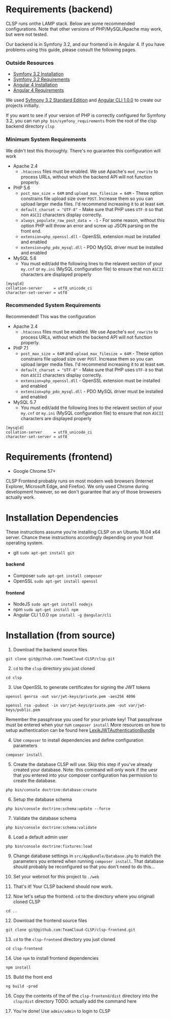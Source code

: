 # Requirements (backend)
CLSP runs onthe LAMP stack. Below are some recommended configurations. Note that other versions of PHP/MySQL/Apache may work, but were not tested.

Our backend is in Symfony 3.2, and our frontend is in Angular 4. If you have problems using this guide, please consult the following pages.

### Outside Resources

- [Symfony 3.2 Installation](http://symfony.com/doc/3.2/setup.html)
- [Symfony 3.2 Requirements](http://symfony.com/doc/3.2/reference/requirements.html)
- [Angular 4 Installation](https://github.com/angular/angular-cli#installation)
- [Angular 4 Requirements](https://github.com/angular/angular)

We used [Syfmony 3.2 Standard Edition](https://github.com/symfony/symfony-standard) and [Angular CLI 1.0.0](https://github.com/angular/angular-cli) to create our projects initially. 

If you want to see if your version of PHP is correctly configured for Symfony 3.2, you can run ```php bin/symfony_requirements``` from the root of the clsp backend directory ```clsp```

### Minimum System Requirements

We didn't test this thoroughly. There's no guarantee this configuration will work

- Apache 2.4 
    - ```.htaccess``` files must be enabled. We use Apache's ```mod_rewrite``` to process URLs, without which the backend API will not function properly. 
- PHP 5.6
    - ```post_max_size = 64M``` and ```upload_max_filesize = 64M``` - These option constrains file upload size over ```POST```. Increase them so you can upload larger media files. I'd recommend increasing it to at least ```64M```.
    - ```default_charset = "UTF-8"``` - Make sure that PHP uses ```UTF-8``` so that non ```ASCII``` characters display correctly.
    - ```always_populate_raw_post_data = -1``` - For some reason, without this option PHP will throw an error and screw up JSON parsing on the front end.
    - ```extension=php_openssl.dll``` - OpenSSL extension must be installed and enabled
    - ```extension=php_pdo_mysql.dll``` - PDO MySQL driver must be installed and enabled
- MySQL 5.6
    - You must edit/add the following lines to the relavent section of your ```my.cnf``` or ```my.ini``` (MySQL configuration file) to ensure that non ```ASCII``` characters are displayed properly
```
[mysqld]
collation-server     = utf8_unicode_ci
character-set-server = utf8   
```

### Recommended System Requirements

Recommended! This was the configuration 

- Apache 2.4 
    - ```.htaccess``` files must be enabled. We use Apache's ```mod_rewrite``` to process URLs, without which the backend API will not function properly. 
- PHP 7.1
    - ```post_max_size = 64M``` and ```upload_max_filesize = 64M``` - These option constrains file upload size over ```POST```. Increase them so you can upload larger media files. I'd recommend increasing it to at least ```64M```.
    - ```default_charset = "UTF-8"``` - Make sure that PHP uses ```UTF-8``` so that non ```ASCII``` characters display correctly.
    - ```extension=php_openssl.dll``` - OpenSSL extension must be installed and enabled
    - ```extension=php_pdo_mysql.dll``` - PDO MySQL driver must be installed and enabled
- MySQL 5.7
    - You must edit/add the following lines to the relavent section of your ```my.cnf``` or ```my.ini``` (MySQL configuration file) to ensure that non ```ASCII``` characters are displayed properly
```
[mysqld]
collation-server     = utf8_unicode_ci
character-set-server = utf8   
```

# Requirements (frontend)

- Google Chrome 57+

CLSP Frontend probably runs on most modern web browsers (Internet Explorer, Microsoft Edge, and Firefox). We only used Chrome during development however, so we don't guarantee that any of those browesers actually work.

# Installation Dependencies

These instructions assume you're installing CLSP on an Ubuntu 16.04 x64 server. Chance these instructions accordingly depending on your host operating system.
 - git
```sudo apt-get install git```
#### backend
- Composer 
```sudo apt-get install composer```
- OpenSSL
```sudo apt-get install openssl```
#### frontend
- NodeJS
```sudo apt-get install nodejs```
- npm
```sudo apt-get install npm```
- Angular CLI 1.0.0
```npm install -g @angular/cli```

# Installation (from source)

1. Download the backend source files

```git clone git@github.com:TeamCloud-CLSP/clsp.git```

2. ```cd``` to the ```clsp``` directory you just cloned

```cd clsp```

3. Use OpenSSL to generate certificates for signing the JWT tokens

```openssl genrsa -out var/jwt-keys/private.pem -aes256 4096```

```openssl rsa -pubout -in var/jwt-keys/private.pem -out var/jwt-keys/public.pem```

Remember the passphrase you used for your private key! That passphrase must be entered when your run ```composer install```
More resources on how to setup authentication can be found here [LexikJWTAuthenticationBundle](https://github.com/lexik/LexikJWTAuthenticationBundle/blob/master/Resources/doc/index.md#installation)

4. Use ```composer``` to install dependencies and define configuration parameters

```composer install```

5. Create the database CLSP will use. Skip this step if you've already created your database. Note: this command will only work if the uesr that you entered into your composer configuration has permission to create the database.

```php bin/console doctrine:database:create```

6. Setup the database schema

```php bin/console doctrine:schema:update --force```

7. Validate the database schema

```php bin/console doctrine:schema:validate```

8. Load a default admin user

```php bin/console doctrine:fixtures:load```

9. Change database settings in ```src/AppBundle/Database.php``` to match the parameters you entered when running ```composer install```. That database should probably be reconfigured so that you don't need to do this...

9. Set your webroot for this project to ```./web```

10. That's it! Your CLSP backend should now work. 

11. Now let's setup the frontend. ```cd``` to the directory where you originall cloned CLSP

```cd ..```

12. Download the frontend source files

```git clone git@github.com:TeamCloud-CLSP/clsp-frontend.git```

13. ```cd``` to the ```clsp-frontend``` directory you just cloned

```cd clsp-frontend```

14. Use ```npm``` to install frontend dependencies

```npm install```

15. Build the front end

```ng build -prod```

16. Copy the contents of the of the ```clsp-frontend/dist``` directory into the ```clsp/dist``` directory
TODO: actually add the command here

17. You're done! Use ```admin/admin``` to login to CLSP









